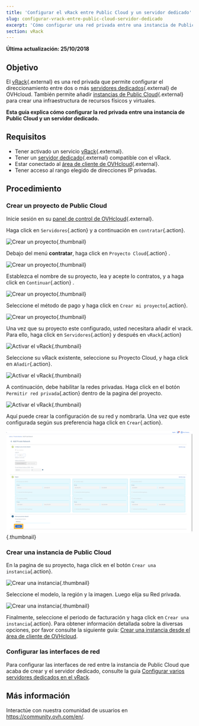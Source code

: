 ```yaml
---
title: 'Configurar el vRack entre Public Cloud y un servidor dedicado'
slug: configurar-vrack-entre-public-cloud-servidor-dedicado
excerpt: 'Cómo configurar una red privada entre una instancia de Public Cloud y un servidor dedicado'
section: vRack
---
```


**Última actualización: 25/10/2018**

## Objetivo

El [vRack](https://www.ovh.com/world/es/soluciones/vrack/){.external} es una red privada que permite configurar el direccionamiento entre dos o más [servidores dedicados](https://www.ovh.com/world/es/servidores_dedicados/){.external} de OVHcloud. También permite añadir [instancias de Public Cloud](https://www.ovhcloud.com/es/public-cloud/){.external} para crear una infraestructura de recursos físicos y virtuales.

**Esta guía explica cómo configurar la red privada entre una instancia de Public Cloud y un servidor dedicado.**


## Requisitos

- Tener activado un servicio [vRack](https://www.ovh.com/world/es//soluciones/vrack/){.external}.
- Tener un [servidor dedicado](https://www.ovh.com/world/es/servidores_dedicados/){.external} compatible con el vRack.
- Estar conectado al [área de cliente de OVHcloud](https://ca.ovh.com/auth/?action=gotomanager&from=https://www.ovh.com/world/&ovhSubsidiary=ws){.external}.
- Tener acceso al rango elegido de direcciones IP privadas.


## Procedimiento

### Crear un proyecto de Public Cloud

Inicie sesión en su [panel de control de OVHcloud](https://ca.ovh.com/auth/?action=gotomanager&from=https://www.ovh.com/world/&ovhSubsidiary=ws){.external}.

Haga click en `Servidores`{.action} y a continuación en `contratar`{.action}.

![Crear un proyecto](images/pci-project-01_2020.png){.thumbnail}

Debajo del menú **contratar**, haga click en `Proyecto Cloud`{.action} .

![Crear un proyecto](images/pci-project-02_2020.png){.thumbnail}

Establezca el nombre de su proyecto, lea y acepte lo contratos, y a haga click en `Continuar`{.action} .

![Crear un proyecto](images/pci-project-03a_2020.png){.thumbnail}

Seleccione el método de pago y haga click en `Crear mi proyecto`{.action}.

![Crear un proyecto](images/pci-project-03b_2020.png){.thumbnail}

Una vez que su proyecto este configurado, usted necesitara añadir el vrack. Para ello, haga click en `Servidores`{.action} y después en `vRack`{.action}

![Activar el vRack](images/pci-vrack-00_2020.png){.thumbnail}

Seleccione su vRack existente, seleccione su Proyecto Cloud, y haga click en `Añadir`{.action}.

![Activar el vRack](images/pci-vrack-00a_2020.png){.thumbnail}

A continuación, debe habilitar la redes privadas. Haga click en el botón `Permitir red privada`{.action} dentro de la pagina del proyecto.

![Activar el vRack](images/pci-vrack-01_2020.png){.thumbnail}

Aquí puede crear la configuración de su red y nombrarla. Una vez que este configurada según sus preferencia haga click en `Crear`{.action}.

![Enable vRack](images/pci-vrack-02_2020.png){.thumbnail}


### Crear una instancia de Public Cloud

En la pagina de su proyecto, haga click en el botón `Crear una instancia`{.action}.

![Crear una instancia](images/pci-01_2020.png){.thumbnail}

Seleccione el modelo, la región y la imagen. Luego elija su Red privada.

![Crear una instancia](images/pci-02_2020.png){.thumbnail}


Finalmente, seleccione el periodo de facturación y haga click en `Crear una instancia`{.action}. Para obtener información detallada sobre la diversas opciones, por favor consulte la siguiente guía: [Crear una instancia desde el área de cliente de OVHcloud](../../public-cloud/crear_una_instancia_desde_el_area_de_cliente_de_ovh/).

### Configurar las interfaces de red

Para configurar las interfaces de red entre la instancia de Public Cloud que acaba de crear y el servidor dedicado, consulte la guía [Configurar varios servidores dedicados en el vRack](../configurar-vrack-en-servidor-dedicado/).


## Más información

Interactúe con nuestra comunidad de usuarios en <https://community.ovh.com/en/>.
